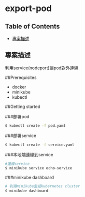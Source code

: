 # export-pod
## Table of Contents

 * [專案描述](#專案描述)

## 專案描述
利用service(nodeport)讓pod對外連線 

##Prerequisites
* docker
* minikube
* kubectl

##Getting started

###部署pod 
```bash
$ kubectl create -f pod.yaml 
```

###部署service
```bash
$ kubectl create -f service.yaml
```

###本地端連線到service
```bash
#連線service
$ minikube service echo-service
```

###minikube dashboard
```bash
# 利用minikube監控kubernetes cluster
$ minikube dashboard
```